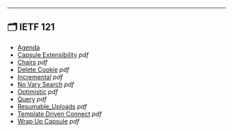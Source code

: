 

---

## 🗂️ IETF 121

- [Agenda](agenda.md) 
- [Capsule Extensibility](capsule-extensibility.pdf) _pdf_
- [Chairs](chairs.pdf) _pdf_
- [Delete Cookie](delete-cookie.pdf) _pdf_
- [Incremental](incremental.pdf) _pdf_
- [No Vary Search](no-vary-search.pdf) _pdf_
- [Optimistic](optimistic.pdf) _pdf_
- [Query](query.pdf) _pdf_
- [Resumable_Uploads](resumable_uploads.pdf) _pdf_
- [Template Driven Connect](template-driven-connect.pdf) _pdf_
- [Wrap Up Capsule](wrap-up-capsule.pdf) _pdf_